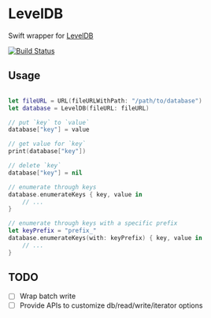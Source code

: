 # LevelDB
Swift wrapper for [LevelDB](https://github.com/google/leveldb)

[![Build Status](https://travis-ci.org/Codezerker/LevelDB.svg?branch=master)](https://travis-ci.org/Codezerker/LevelDB)

## Usage

```swift

let fileURL = URL(fileURLWithPath: "/path/to/database")
let database = LevelDB(fileURL: fileURL)

// put `key` to `value`
database["key"] = value

// get value for `key` 
print(database["key"])

// delete `key`
database["key"] = nil

// enumerate through keys
database.enumerateKeys { key, value in
    // ...
}

// enumerate through keys with a specific prefix
let keyPrefix = "prefix_"
database.enumerateKeys(with: keyPrefix) { key, value in
    // ...
}

```

## TODO

- [ ] Wrap batch write
- [ ] Provide APIs to customize db/read/write/iterator options
